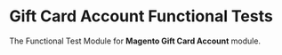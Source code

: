 # Gift Card Account Functional Tests

The Functional Test Module for **Magento Gift Card Account** module.
